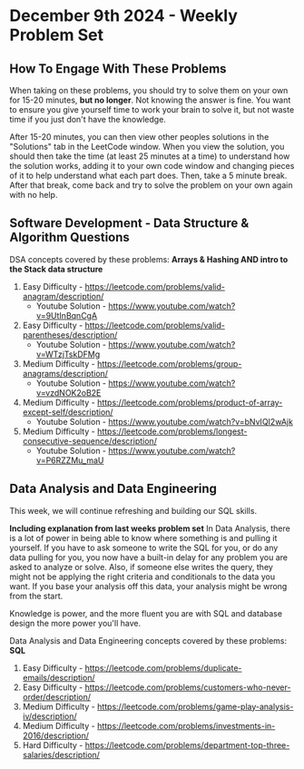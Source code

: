 # December 9th 2024 - Weekly Problem Set

## How To Engage With These Problems

When taking on these problems, you should try to solve them on your own for 15-20 minutes, **but no longer**.
Not knowing the answer is fine. You want to ensure you give yourself time to work your brain to solve it, but not waste time if you just don't have the knowledge.

After 15-20 minutes, you can then view other peoples solutions in the "Solutions" tab in the LeetCode window.
When you view the solution, you should then take the time (at least 25 minutes at a time) to understand how the solution works, adding it to your own code window and changing pieces of it to help understand what each part does.
Then, take a 5 minute break. After that break, come back and try to solve the problem on your own again with no help.

## Software Development - Data Structure & Algorithm Questions

DSA concepts covered by these problems: **Arrays & Hashing AND intro to the Stack data structure**

1. Easy Difficulty - https://leetcode.com/problems/valid-anagram/description/
   - Youtube Solution - https://www.youtube.com/watch?v=9UtInBqnCgA
2. Easy Difficulty - https://leetcode.com/problems/valid-parentheses/description/
   - Youtube Solution - https://www.youtube.com/watch?v=WTzjTskDFMg
3. Medium Difficulty - https://leetcode.com/problems/group-anagrams/description/
   - Youtube Solution - https://www.youtube.com/watch?v=vzdNOK2oB2E
4. Medium Difficulty - https://leetcode.com/problems/product-of-array-except-self/description/
   - Youtube Solution - https://www.youtube.com/watch?v=bNvIQI2wAjk
5. Medium Difficulty - https://leetcode.com/problems/longest-consecutive-sequence/description/
   - Youtube Solution - https://www.youtube.com/watch?v=P6RZZMu_maU

## Data Analysis and Data Engineering

This week, we will continue refreshing and building our SQL skills.

**Including explanation from last weeks problem set**
In Data Analysis, there is a lot of power in being able to know where something is and pulling it yourself.
If you have to ask someone to write the SQL for you, or do any data pulling for you, you now have a built-in delay for any problem you are asked to analyze or solve. Also, if someone else writes the query, they might not be applying the right criteria and conditionals to the data you want. If you base your analysis off this data, your analysis might be wrong from the start.

Knowledge is power, and the more fluent you are with SQL and database design the more power you'll have.

Data Analysis and Data Engineering concepts covered by these problems: **SQL**

1. Easy Difficulty - https://leetcode.com/problems/duplicate-emails/description/
2. Easy Difficulty - https://leetcode.com/problems/customers-who-never-order/description/
3. Medium Difficulty - https://leetcode.com/problems/game-play-analysis-iv/description/
4. Medium Difficulty - https://leetcode.com/problems/investments-in-2016/description/
5. Hard Difficulty - https://leetcode.com/problems/department-top-three-salaries/description/
